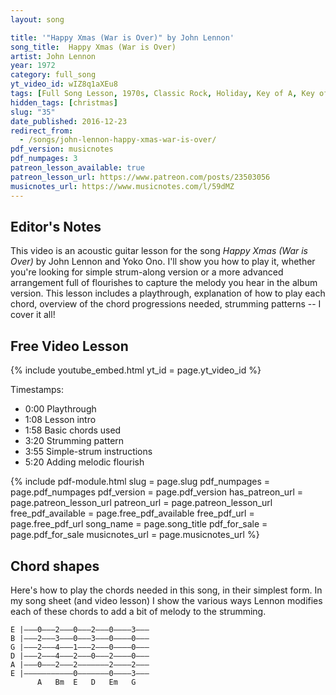 ```yaml
---
layout: song

title: '"Happy Xmas (War is Over)" by John Lennon'
song_title:  Happy Xmas (War is Over)
artist: John Lennon
year: 1972
category: full_song
yt_video_id: wIZ8q1aXEu8
tags: [Full Song Lesson, 1970s, Classic Rock, Holiday, Key of A, Key of D, Key of G]
hidden_tags: [christmas]
slug: "35"
date_published: 2016-12-23
redirect_from:
  - /songs/john-lennon-happy-xmas-war-is-over/
pdf_version: musicnotes
pdf_numpages: 3
patreon_lesson_available: true
patreon_lesson_url: https://www.patreon.com/posts/23503056
musicnotes_url: https://www.musicnotes.com/l/59dMZ
---
```


## Editor's Notes

This video is an acoustic guitar lesson for the song _Happy Xmas (War is Over)_ by John Lennon and Yoko Ono. I'll show you how to play it, whether you're looking for simple strum-along version or a more advanced arrangement full of flourishes to capture the melody you hear in the album version. This lesson includes a playthrough, explanation of how to play each chord, overview of the chord progressions needed, strumming patterns -- I cover it all!

## Free Video Lesson

{% include youtube_embed.html yt_id = page.yt_video_id %}

Timestamps:

- 0:00 Playthrough
- 1:08 Lesson intro
- 1:58 Basic chords used
- 3:20 Strumming pattern
- 3:55 Simple-strum instructions
- 5:20 Adding melodic flourish

<!-- -->

{% include pdf-module.html slug = page.slug pdf_numpages = page.pdf_numpages pdf_version = page.pdf_version has_patreon_url = page.patreon_lesson_url patreon_url = page.patreon_lesson_url free_pdf_available = page.free_pdf_available free_pdf_url = page.free_pdf_url song_name = page.song_title pdf_for_sale = page.pdf_for_sale musicnotes_url = page.musicnotes_url %}


## Chord shapes

Here's how to play the chords needed in this song, in their simplest form. In my song sheet (and video lesson) I show the various ways Lennon modifies each of these chords to add a bit of melody to the strumming.

    E |–––0–––2–––0–––2–––0––––3–––
    B |–––2–––3–––0–––3–––0––––0–––
    G |–––2–––4–––1–––2–––0––––0–––
    D |–––2–––4–––2–––0–––2––––0–––
    A |–––0–––2–––2–––––––2––––2–––
    E |–––––––––––0–––––––0––––3–––
          A   Bm  E   D   Em   G
